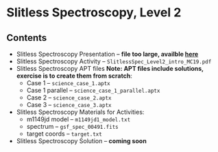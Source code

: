 # Slitless Spectroscopy, Level 2


## Contents
* Slitless Spectroscopy Presentation &ndash; **file too large, availble [here](https://stsci.app.box.com/s/8wzscdjcusfani0noddlgl5sf2fqdtoj "STScI box")**
* Slitless Spectroscopy Activity &ndash; `SlitlessSpec_Level2_intro_MC19.pdf`
* Slitless Spectroscopy APT files **Note: APT files include solutions, exercise is to create them from scratch**:
    * Case 1 &ndash; `science_case_1.aptx`
    * Case 1 parallel &ndash; `science_case_1_parallel.aptx`
    * Case 2 &ndash; `science_case_2.aptx`
    * Case 3 &ndash; `science_case_3.aptx`
* Slitless Spectroscopy Materials for Activities:
    * m1149jd model &ndash; `m1149jd1_model.txt`
    * spectrum &ndash; `gsf_spec_00491.fits`
    * target coords &ndash; `target.txt`
* Slitless Spectroscopy Solution &ndash; **coming soon** 


